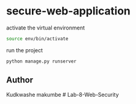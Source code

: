 # secure-web-application

activate the virtual environment

```bash
source env/bin/activate
```

run the project

```bash
python manage.py runserver
```

## Author

Kudkwashe makumbe
#   L a b - 8 - W e b - S e c u r i t y 
 
 

